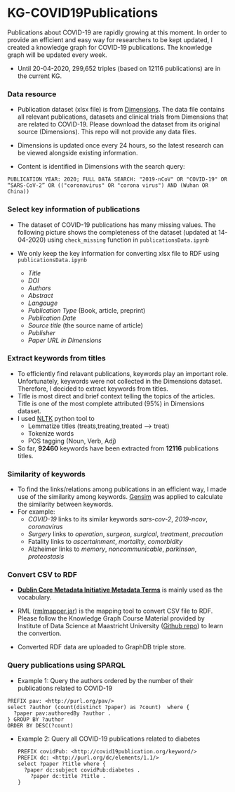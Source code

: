 # KG-COVID19Publications
Publications about COVID-19 are rapidly growing at this moment. In order to provide an efficient and easy way for researchers to be kept updated, I created a knowledge graph for COVID-19 publications. The knowledge graph will be updated every week. 

- Until 20-04-2020, 299,652 triples (based on 12116 publications) are in the current KG.

### Data resource 

- Publication dataset (xlsx file) is from [Dimensions](https://dimensions.figshare.com/articles/Dimensions_COVID-19_publications_datasets_and_clinical_trials/11961063). The data file contains all relevant publications, datasets and clinical trials from Dimensions that are related to COVID-19. Please download the dataset from its original source (Dimensions). This repo will not provide any data files.

- Dimensions is updated once every 24 hours, so the latest research can be viewed alongside existing information. 

- Content is identified in Dimensions with the search query: 

```PUBLICATION YEAR: 2020; FULL DATA SEARCH: "2019-nCoV" OR "COVID-19" OR “SARS-CoV-2” OR (("coronavirus" OR "corona virus") AND (Wuhan OR China))```

### Select key information of publications

- The dataset of COVID-19 publications has many missing values. The following picture shows the completeness of the dataset (updated at 14-04-2020) using ```check_missing``` function in ```publicationsData.ipynb```

  

- We only keep the key information for converting xlsx file to RDF using  ```publicationsData.ipynb```
  - *Title*
  - *DOI*
  - *Authors*
  - *Abstract*
  - *Langauge*
  - *Publication Type* (Book, article, preprint)
  - *Publication Date*
  - *Source title* (the source name of article)
  - *Publisher* 
  - *Paper URL in Dimensions*

### Extract keywords from titles ###

- To efficiently find relavant publications, keywords play an important role. Unfortunately, keywords were not collected in the Dimensions dataset. Therefore, I decided to extract keywords from titles. 
- Title is most direct and brief context telling the topics of the articles. Title is one of the most complete attributed (95%) in Dimensions dataset.
- I used [NLTK](https://www.nltk.org/) python tool to
  - Lemmatize titles (treats,treating,treated --> treat)
  - Tokenize words
  - POS tagging (Noun, Verb, Adj)
- So far, **92460** keywords have been extracted from **12116** publications titles.  

### Similarity of keywords

- To find the links/relations among publications in an efficient way, I made use of the similarity among keywords.  [Gensim](https://radimrehurek.com/gensim/index.html) was applied to calculate the similarity between keywords.
- For example:
  - *COVID-19* links to its similar keywords *sars-cov-2*, *2019-ncov*, *coronavirus*
  - *Surgery* links to *operation*, *surgeon*, *surgical*, *treatment*, *precaution*
  - Fatality links to *ascertainment*, *mortality*, *comorbidity*
  - Alzheimer links to *memory*, *noncommunicable*, *parkinson*, *proteostasis*

### Convert CSV to RDF

- **[Dublin Core Metadata Initiative Metadata Terms](https://www.dublincore.org/specifications/dublin-core/dcmi-terms/)** is mainly used as the vocabulary.
- RML ([rmlmapper.jar](https://github.com/RMLio/rmlmapper-java/releases/download/v4.3.1/rmlmapper.jar)) is the mapping tool to convert CSV file to RDF. Please follow the Knowledge Graph Course Material provided by Institute of Data Science at Maastricht University ([Github repo](https://github.com/MaastrichtU-IDS/UM_KEN4256_KnowledgeGraphs)) to learn the convertion.

- Converted RDF data are uploaded to GraphDB triple store.

### Query publications using SPARQL

-  Example 1: Query the authors ordered by the number of their publications related to COVID-19

  ```SPARQL
  PREFIX pav: <http://purl.org/pav/> 
  select ?author (count(distinct ?paper) as ?count)  where { 
  	?paper pav:authoredBy ?author .
  } GROUP BY ?author
  ORDER BY DESC(?count)
  ```

- Example 2: Query all COVID-19 publications related to diabetes 

  ```SPARQL
  PREFIX covidPub: <http://covid19publication.org/keyword/>
  PREFIX dc: <http://purl.org/dc/elements/1.1/> 
  select ?paper ?title where { 
  	?paper dc:subject covidPub:diabetes .
      ?paper dc:title ?title . 
  }
  ```

  

